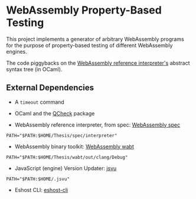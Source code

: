 # WebAssembly Property-Based Testing

This project implements a generator of arbitrary WebAssembly programs
for the purpose of property-based testing of different WebAssembly engines.

The code piggybacks on the [WebAssembly reference interpreter's](https://github.com/WebAssembly/spec) 
abstract syntax tree (in OCaml).


## External Dependencies

* A `timeout` command

* OCaml and the [QCheck](https://github.com/c-cube/qcheck) package

* WebAssembly reference interpreter, from spec: [WebAssembly spec](https://github.com/WebAssembly/spec)
```
PATH="$PATH:$HOME/Thesis/spec/interpreter"
```

* WebAssembly binary toolkit: [WebAssembly wabt](https://github.com/WebAssembly/wabt)
```
PATH="$PATH:$HOME/Thesis/wabt/out/clang/Debug"
```

* JavaScript (engine) Version Updater: [jsvu](https://github.com/GoogleChromeLabs/jsvu)
```
PATH="$PATH:$HOME/.jsvu"
```

* Eshost CLI: [eshost-cli](https://github.com/bterlson/eshost-cli)
